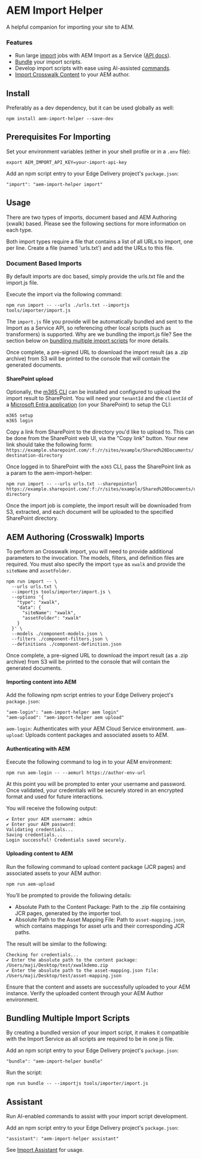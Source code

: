 # AEM Import Helper

A helpful companion for importing your site to AEM.

### Features

- Run large [import](#import) jobs with AEM Import as a Service ([API docs](https://opensource.adobe.com/spacecat-api-service/#tag/import)).
- [Bundle](#bundle) your import scripts.
- Develop import scripts with ease using AI-assisted [commands](#assistant).
- [Import Crosswalk Content](#importing-content-into-AEM) to your AEM author.

## Install

Preferably as a dev dependency, but it can be used globally as well:

```
npm install aem-import-helper --save-dev
```

## Prerequisites For Importing

Set your environment variables (either in your shell profile or in a `.env` file):

```
export AEM_IMPORT_API_KEY=your-import-api-key
```

Add an npm script entry to your Edge Delivery project's `package.json`:

```
"import": "aem-import-helper import"
```

## Usage
There are two types of imports, document based and AEM Authoring (xwalk) based. Please see the following sections for more information on each type.  

Both import types require a file that contains a list of all URLs to import, one per line. Create a file (named 'urls.txt') and add the URLs to this file.

### Document Based Imports

By default imports are doc based, simply provide the urls.txt file and the import.js file.

Execute the import via the following command:

```
npm run import -- --urls ./urls.txt --importjs tools/importer/import.js
```

The `import.js` file you provide will be automatically bundled and sent to the Import as a Service API, so referencing other local scripts (such as transformers) is supported.  Why are we bundling the import.js file? See the section below on [bundling multiple import scripts](#bundling-multiple-import-scripts) for more details.

Once complete, a pre-signed URL to download the import result (as a .zip archive) from S3 will be printed to the console that will contain the generated documents.


#### SharePoint upload

Optionally, the [m365 CLI](https://pnp.github.io/cli-microsoft365/) can be installed and configured to upload the import result to SharePoint.
You will need your `tenantId` and the `clientId` of a [Microsoft Entra application](https://pnp.github.io/cli-microsoft365/user-guide/using-own-identity/) (on your SharePoint) to setup the CLI:

```
m365 setup
m365 login
```

Copy a link from SharePoint to the directory you'd like to upload to. This can be done from the SharePoint web UI, via the "Copy link" button.
Your new link should take the following form: `https://example.sharepoint.com/:f:/r/sites/example/Shared%20Documents/destination-directory`

Once logged in to SharePoint with the `m365` CLI, pass the SharePoint link as a param to the aem-import-helper:

```
npm run import -- --urls urls.txt --sharepointurl https://example.sharepoint.com/:f:/r/sites/example/Shared%20Documents/destination-directory
```

Once the import job is complete, the import result will be downloaded from S3, extracted, and each document will be uploaded to the specified SharePoint directory.

## AEM Authoring (Crosswalk) Imports

To perform an Crosswalk import, you will need to provide additional parameters to the invocation.  The models, filters, and definition files are 
required. You must also specify the import `type` as `xwalk` and provide the `siteName` and `assetFolder`.


```
npm run import -- \
  --urls urls.txt \
  --importjs tools/importer/import.js \
  --options '{     
    "type": "xwalk", 
    "data": { 
      "siteName": "xwalk", 
      "assetFolder": "xwalk" 
    }  
  }' \
  --models ./component-models.json \
  --filters ./component-filters.json \
  --definitions ./component-definition.json
```

Once complete, a pre-signed URL to download the import result (as a .zip archive) from S3 will be printed to the console that will contain the generated documents.

#### Importing content into AEM

Add the following npm script entries to your Edge Delivery project's `package.json`:

```
"aem-login": "aem-import-helper aem login"
"aem-upload": "aem-import-helper aem upload"
```

`aem-login`: Authenticates with your AEM Cloud Service environment.
`aem-upload`: Uploads content packages and associated assets to AEM.

#### Authenticating with AEM

Execute the following command to log in to your AEM environment:

```
npm run aem-login -- --aemurl https://author-env-url
```

At this point you will be prompted to enter your username and password. Once validated, your credentials will be securely stored in an encrypted format and used for future interactions.

You will receive the following output:
```
✔ Enter your AEM username: admin
✔ Enter your AEM password:
Validating credentials...
Saving credentials...
Login successful! Credentials saved securely.
```


#### Uploading content to AEM

Run the following command to upload content package (JCR pages) and associated assets to your AEM author:

```
npm run aem-upload
```

You’ll be prompted to provide the following details:

* Absolute Path to the Content Package: Path to the .zip file containing JCR pages, generated by the importer tool.
* Absolute Path to the Asset Mapping File: Path to `asset-mapping.json`, which contains mappings for asset urls and their corresponding JCR paths.


The result will be similar to the following:
```
Checking for credentials...
✔ Enter the absolute path to the content package: /Users/maji/Desktop/test/xwalkdemo.zip
✔ Enter the absolute path to the asset-mapping.json file: /Users/maji/Desktop/test/asset-mapping.json
```

Ensure that the content and assets are successfully uploaded to your AEM instance. Verify the uploaded content through your AEM Author environment.

## Bundling Multiple Import Scripts

By creating a bundled version of your import script, it makes it compatible with the Import Service as all scripts are required to be in one js file.

Add an npm script entry to your Edge Delivery project's `package.json`:

```
"bundle": "aem-import-helper bundle"
```

Run the script:

```
npm run bundle -- --importjs tools/importer/import.js
```


## Assistant

Run AI-enabled commands to assist with your import script development.

Add an npm script entry to your Edge Delivery project's `package.json`:

```
"assistant": "aem-import-helper assistant"
```

See [Import Assistant](./docs/import-assistant.md) for usage.

